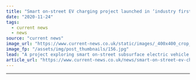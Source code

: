 ```yaml
---
title: "Smart on-street EV charging project launched in ‘industry first’"
date: "2020-11-24"
tags: 
  - current news
  - news
source: "current news"
image_url: "https://www.current-news.co.uk/static/images/_400x400_crop_center-center/A-CGI-of-the-smart-charging-system-image-Element-Energy.jpg"
image_fp: "/assets/img/post_thumbnails/156.jpg"
lead: "​A project exploring smart on-street subsurface electric vehicle (EV) charging has been unveiled by Element Energy."
article_url: "https://www.current-news.co.uk/news/smart-on-street-ev-charging-project-launched-in-industry-first?utm_source=rss-feeds&utm_medium=rss&utm_campaign=rss"
---
```


---
